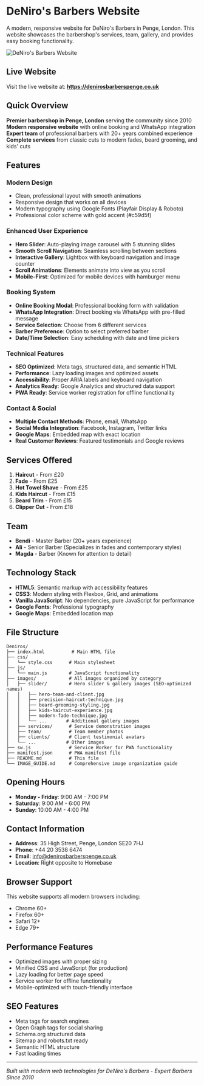 # DeNiro's Barbers Website

A modern, responsive website for DeNiro's Barbers in Penge, London. This website showcases the barbershop's services, team, gallery, and provides easy booking functionality.

![DeNiro's Barbers Website](images/website-screenshot.png)

## Live Website
Visit the live website at: **https://denirosbarberspenge.co.uk**

## Quick Overview

**Premier barbershop in Penge, London** serving the community since 2010
**Modern responsive website** with online booking and WhatsApp integration
**Expert team** of professional barbers with 20+ years combined experience
**Complete services** from classic cuts to modern fades, beard grooming, and kids' cuts

## Features

### Modern Design
- Clean, professional layout with smooth animations
- Responsive design that works on all devices
- Modern typography using Google Fonts (Playfair Display & Roboto)
- Professional color scheme with gold accent (#c59d5f)

### Enhanced User Experience
- **Hero Slider**: Auto-playing image carousel with 5 stunning slides
- **Smooth Scroll Navigation**: Seamless scrolling between sections
- **Interactive Gallery**: Lightbox with keyboard navigation and image counter
- **Scroll Animations**: Elements animate into view as you scroll
- **Mobile-First**: Optimized for mobile devices with hamburger menu

### Booking System
- **Online Booking Modal**: Professional booking form with validation
- **WhatsApp Integration**: Direct booking via WhatsApp with pre-filled message
- **Service Selection**: Choose from 6 different services
- **Barber Preference**: Option to select preferred barber
- **Date/Time Selection**: Easy scheduling with date and time pickers

### Technical Features
- **SEO Optimized**: Meta tags, structured data, and semantic HTML
- **Performance**: Lazy loading images and optimized assets
- **Accessibility**: Proper ARIA labels and keyboard navigation
- **Analytics Ready**: Google Analytics and structured data support
- **PWA Ready**: Service worker registration for offline functionality

### Contact & Social
- **Multiple Contact Methods**: Phone, email, WhatsApp
- **Social Media Integration**: Facebook, Instagram, Twitter links
- **Google Maps**: Embedded map with exact location
- **Real Customer Reviews**: Featured testimonials and Google reviews

## Services Offered

1. **Haircut** - From £20
2. **Fade** - From £25
3. **Hot Towel Shave** - From £25
4. **Kids Haircut** - From £15
5. **Beard Trim** - From £15
6. **Clipper Cut** - From £18

## Team

- **Bendi** - Master Barber (20+ years experience)
- **Ali** - Senior Barber (Specializes in fades and contemporary styles)
- **Magda** - Barber (Known for attention to detail)

## Technology Stack

- **HTML5**: Semantic markup with accessibility features
- **CSS3**: Modern styling with Flexbox, Grid, and animations
- **Vanilla JavaScript**: No dependencies, pure JavaScript for performance
- **Google Fonts**: Professional typography
- **Google Maps**: Embedded location map

## File Structure

```
Deniros/
├── index.html          # Main HTML file
├── css/
│   └── style.css      # Main stylesheet
├── js/
│   └── main.js        # JavaScript functionality
├── images/            # All images organized by category
│   ├── slider/        # Hero slider & gallery images (SEO-optimized names)
│   │   ├── hero-team-and-client.jpg
│   │   ├── precision-haircut-technique.jpg
│   │   ├── beard-grooming-styling.jpg
│   │   ├── kids-haircut-experience.jpg
│   │   ├── modern-fade-technique.jpg
│   │   └── ...       # Additional gallery images
│   ├── services/      # Service demonstration images
│   ├── team/          # Team member photos
│   ├── clients/       # Client testimonial avatars
│   └── ...           # Other images
├── sw.js              # Service Worker for PWA functionality
├── manifest.json      # PWA manifest file
├── README.md          # This file
└── IMAGE_GUIDE.md     # Comprehensive image organization guide
```

## Opening Hours

- **Monday - Friday**: 9:00 AM - 7:00 PM
- **Saturday**: 9:00 AM - 6:00 PM
- **Sunday**: 10:00 AM - 4:00 PM

## Contact Information

- **Address**: 35 High Street, Penge, London SE20 7HJ
- **Phone**: +44 20 3538 6474
- **Email**: info@denirosbarberspenge.co.uk
- **Location**: Right opposite to Homebase

## Browser Support

This website supports all modern browsers including:
- Chrome 60+
- Firefox 60+
- Safari 12+
- Edge 79+

## Performance Features

- Optimized images with proper sizing
- Minified CSS and JavaScript (for production)
- Lazy loading for better page speed
- Service worker for offline functionality
- Mobile-optimized with touch-friendly interface

## SEO Features

- Meta tags for search engines
- Open Graph tags for social sharing
- Schema.org structured data
- Sitemap and robots.txt ready
- Semantic HTML structure
- Fast loading times

---

*Built with modern web technologies for DeNiro's Barbers - Expert Barbers Since 2010*